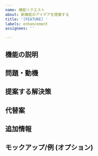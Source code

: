 ```yaml
---
name: 機能リクエスト
about: 新機能のアイデアを提案する
title: '[FEATURE] '
labels: enhancement
assignees: ''

---
```


## 機能の説明

<!-- 追加したい機能を明確かつ簡潔に説明してください -->

## 問題・動機

<!-- この機能がなぜ必要か、どのような問題を解決するか説明してください -->

## 提案する解決策

<!-- どのように実装すべきか、アイデアを説明してください -->

## 代替案

<!-- 検討した他の解決策や機能があれば記載してください -->

## 追加情報

<!-- この機能リクエストに関する追加情報やコンテキストがあれば記載してください -->

## モックアップ/例 (オプション)

<!-- UI の変更を含む場合、モックアップや例を追加してください -->
